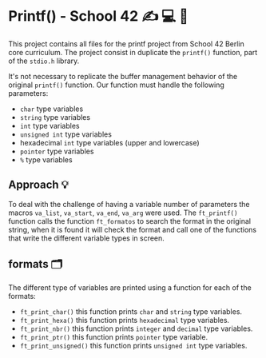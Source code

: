# Printf() - School 42 ✍️ 💻 📝

This project contains all files for the printf project from School 42 Berlin core curriculum. The project consist in duplicate the `printf()` function, part of the `stdio.h` library. 

It's not necessary to replicate the buffer management behavior of the original `printf()` function. Our function must handle the following parameters: 

* `char` type variables  
* `string` type variables
* `int` type variables
* `unsigned int` type variables
* hexadecimal `int` type variables (upper and lowercase)
* `pointer` type variables
* `%` type variables

## Approach 💡

To deal with the challenge of having a variable number of parameters the macros `va_list`, `va_start`, `va_end`, `va_arg` were used. The `ft_printf()` function calls the function `ft_formatos` to search the format in the original string, when it is found it will check the format and call one of the functions that write the different variable types in screen.

## formats  🗂

The different type of variables are printed using a function for each of the formats: 

* `ft_print_char()` this function prints `char` and `string` type variables.
* `ft_print_hexa()` this function prints `hexadecimal` type variables.
* `ft_print_nbr()` this function prints `integer` and `decimal` type variables.
* `ft_print_ptr()` this function prints `pointer` type variable.
* `ft_print_unsigned()` this function prints `unsigned int` type variables. 